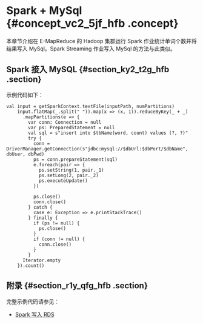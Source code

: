 # Spark + MySql {#concept_vc2_5jf_hfb .concept}

本章节介绍在 E-MapReduce 的 Hadoop 集群运行 Spark 作业统计单词个数并将结果写入 MySql。Spark Streaming 作业写入 MySql 的方法与此类似。

## Spark 接入 MySQL {#section_ky2_t2g_hfb .section}

示例代码如下：

```
val input = getSparkContext.textFile(inputPath, numPartitions)
    input.flatMap(_.split(" ")).map(x => (x, 1)).reduceByKey(_ + _)
      .mapPartitions(e => {
        var conn: Connection = null
        var ps: PreparedStatement = null
        val sql = s"insert into $tbName(word, count) values (?, ?)"
        try {
          conn = DriverManager.getConnection(s"jdbc:mysql://$dbUrl:$dbPort/$dbName", dbUser, dbPwd)
          ps = conn.prepareStatement(sql)
          e.foreach(pair => {
            ps.setString(1, pair._1)
            ps.setLong(2, pair._2)
            ps.executeUpdate()
          })

          ps.close()
          conn.close()
        } catch {
          case e: Exception => e.printStackTrace()
        } finally {
          if (ps != null) {
            ps.close()
          }
          if (conn != null) {
            conn.close()
          }
        }
      Iterator.empty
    }).count()
```

## 附录 {#section_r1y_qfg_hfb .section}

完整示例代码请参见：

-   [Spark 写入 RDS](https://github.com/aliyun/aliyun-emapreduce-demo/blob/master-2/src/main/scala/com/aliyun/emr/example/spark/RDSSample1.scala)

